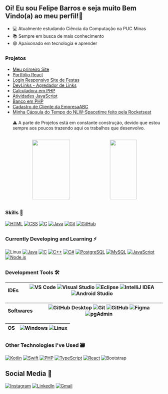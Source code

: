 ##  Oi! Eu sou Felipe Barros e seja muito Bem Vindo(a) ao meu perfil!👋

- 💻 Atualmente estudando Ciência da Computação na PUC Minas
- 📚 Sempre em busca de mais conhecimento
- 😄 Apaixonado em tecnologia e aprender

##

### Projetos

- [Meu primeiro Site](https://github.com/nkdwon/Site-Valhalla)
- [Portfólio React](https://github.com/nkdwon/PortfolioReact)
- [Login Responsivo Site de Festas](https://github.com/nkdwon/LoginResponsivo)
- [DevLinks - Agredador de Links](https://github.com/nkdwon/DevLinks)
- [Calculadora em PHP](https://github.com/nkdwon/Calculadora-em-PHP)
- [Atividades JavaScript](https://github.com/nkdwon/Atividades-JavaScript)
- [Banco em PHP](https://github.com/nkdwon/BancoPinklin)
- [Cadastro de Cliente da EmpresaABC](https://github.com/nkdwon/EmpresaABC)
- [Minha Cápsula do Tempo do NLW-Spacetime feito pela Rocketseat](https://github.com/nkdwon/Capsula-Do-Tempo-NLW)
<br><br> ⚠️ A parte de Projetos está em constante construção, devido que estou sempre aos poucos trazendo aqui os trabalhos que desenvolvo.

##
 
<div align="center">
      <img width="49%" height="190em"" src="https://github-readme-stats.vercel.app/api?username=nkdwon&show_icons=true&count_private=true&hide_border=true&theme=dark"/> 
      <img width="41%" height="190em"" src="https://github-readme-stats.vercel.app/api/top-langs/?username=nkdwon&layout=compact&hide_border=true&theme=dark&langs_count=15"/>
</div>

##

### Skills  🚀

[![HTML](https://img.shields.io/badge/HTML-E34F26?style=for-the-badge&logo=html5&logoColor=white)](https://github.com/nkdwon)
[![CSS](https://img.shields.io/badge/CSS-1572B6?style=for-the-badge&logo=css3&logoColor=white)](https://github.com/nkdwon)
[![C](https://img.shields.io/badge/C-A8B9CC?style=for-the-badge&logo=c&logoColor=black)](https://github.com/nkdwon)
[![Java](https://img.shields.io/badge/Java-007396?style=for-the-badge&logo=java&logoColor=white)](https://github.com/nkdwon)
[![Git](https://img.shields.io/badge/Git-F05032?style=for-the-badge&logo=git&logoColor=white)](https://github.com/nkdwon)
[![GitHub](https://img.shields.io/badge/GitHub-181717?style=for-the-badge&logo=github&logoColor=white)](https://github.com/nkdwon)
  
##
    
### Currently Developing and Learning ⚡

![Linux](https://img.shields.io/badge/Linux-333333?style=for-the-badge&logo=linux&logoColor=FCC624)
[![Java](https://img.shields.io/badge/Java-007396?style=for-the-badge&logo=openjdk&logoColor=white)](https://github.com/nkdwon)
[![C](https://img.shields.io/badge/C-00599C?style=for-the-badge&logo=c&logoColor=white)](https://github.com/nkdwon)
[![C++](https://img.shields.io/badge/C%2B%2B-00599C?style=for-the-badge&logo=c%2B%2B&logoColor=white)](https://github.com/nkdwon)
[![C#](https://img.shields.io/badge/C%23-239120?style=for-the-badge&logo=csharp&logoColor=white)](https://github.com/nkdwon)
[![PostgreSQL](https://img.shields.io/badge/PostgreSQL-333333?style=for-the-badge&logo=postgresql)](https://github.com/nkdwon)
[![MySQL](https://img.shields.io/badge/MySQL-4479A1?style=for-the-badge&logo=mysql&logoColor=white)](https://github.com/nkdwon)
[![JavaScript](https://img.shields.io/badge/JavaScript-F7DF1E?style=for-the-badge&logo=javascript&logoColor=black)](https://github.com/nkdwon)
[![Node.js](https://img.shields.io/badge/Node.js-339933?style=for-the-badge&logo=node.js&logoColor=white)](https://github.com/nkdwon)
     
## 

### Development Tools 🛠

| IDEs              |  ![VS Code](https://img.shields.io/badge/VS%20Code-007ACC?style=for-the-badge&logo=visual-studio-code&logoColor=white) ![Visual Studio](https://img.shields.io/badge/Visual%20Studio-5C2D91?style=for-the-badge&logo=visual-studio&logoColor=white) ![Eclipse](https://img.shields.io/badge/Eclipse-2C2255?style=for-the-badge&logo=eclipse&logoColor=white) ![IntelliJ IDEA](https://img.shields.io/badge/IntelliJ%20IDEA-2D2D2D?style=for-the-badge&logo=intellij-idea&logoColor=white) ![Android Studio](https://img.shields.io/badge/Android%20Studio-3DDC84?style=for-the-badge&logo=android-studio&logoColor=white)                                         
|-------------------|--------------------------------------------|


| Softwares         |  ![GitHub Desktop](https://img.shields.io/badge/GitHub%20Desktop-181717?style=for-the-badge&logo=github&logoColor=white) ![Git](https://img.shields.io/badge/Git-F05032?style=for-the-badge&logo=git&logoColor=white)  ![GitHub](https://img.shields.io/badge/GitHub-181717?style=for-the-badge&logo=github&logoColor=white) ![Figma](https://img.shields.io/badge/Figma-F24E1E?style=for-the-badge&logo=figma&logoColor=white)  ![pgAdmin](https://img.shields.io/badge/pgAdmin-316192?style=for-the-badge&logo=postgresql&logoColor=white) |
|-------------------|--------------------------------------------|


| OS                | ![Windows](https://img.shields.io/badge/Windows-0078D6?style=for-the-badge&logo=windows&logoColor=white) ![Linux](https://img.shields.io/badge/Linux-333333?style=for-the-badge&logo=linux&logoColor=FCC624)  |
|-------------------|--------------------------------------------|

##

### Other Technologies I've Used 🗃
    
[![Kotlin](https://img.shields.io/badge/Kotlin-7F52FF?style=for-the-badge&logo=kotlin&logoColor=white)](https://github.com/nkdwon)
[![Swift](https://img.shields.io/badge/Swift-F05138?style=for-the-badge&logo=swift&logoColor=white)](https://github.com/nkdwon)
[![PHP](https://img.shields.io/badge/PHP-777BB4?style=for-the-badge&logo=php&logoColor=white)](https://github.com/nkdwon)
[![TypeScript](https://img.shields.io/badge/TypeScript-3178C6?style=for-the-badge&logo=typescript&logoColor=white)](https://github.com/nkdwon)
[![React](https://img.shields.io/badge/React-61DAFB?style=for-the-badge&logo=react&logoColor=black)](https://github.com/nkdwon)
![Bootstrap](https://img.shields.io/badge/-boostrap-0D1117?style=for-the-badge&logo=bootstrap&labelColor=0D1117)
      
## 
    
## Social Media 📱

[![Instagram](https://img.shields.io/badge/Instagram-E4405F?style=for-the-badge&logo=instagram&logoColor=white)](https://www.instagram.com/felps_barros/)
[![LinkedIn](https://img.shields.io/badge/LinkedIn-0077B5?style=for-the-badge&logo=linkedin&logoColor=white)](https://www.linkedin.com/in/felipebarrosratton/)
[![Gmail](https://img.shields.io/badge/Gmail-333333?style=for-the-badge&logo=gmail&logoColor=red)](https://mail.google.com/mail/u/0/?tab=rm&ogbl#inbox)
